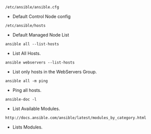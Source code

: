 
`/etc/ansible/ansible.cfg`

-   Default Control Node config

`/etc/ansible/hosts`

-   Default Managed Node List

`ansible all --list-hosts`

-   List All Hosts.

`ansible webservers --list-hosts`

-   List only hosts in the WebServers Group.

`ansible all -m ping`

-   Ping all hosts.

`ansible-doc -l`

-   List Available Modules.

`http://docs.ansible.com/ansible/latest/modules_by_category.html`

-   Lists Modules.
